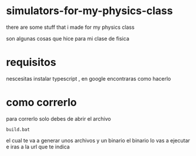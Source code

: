 # simulators-for-my-physics-class

there are some stuff that i made for my physics class

son algunas cosas que hice para mi clase de fisica

# requisitos

nescesitas instalar typescript , en google encontraras como hacerlo  

# como correrlo

para correrlo solo debes de abrir el archivo
```
build.bat
```
el cual te va a generar unos archivos y un binario
el binario lo vas a ejecutar e iras a la url que te indica
